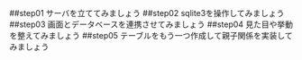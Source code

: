 ##step01
サーバを立ててみましょう
##step02
sqlite3を操作してみましょう
##step03
画面とデータベースを連携させてみましょう
##step04
見た目や挙動を整えてみましょう
##step05
テーブルをもう一つ作成して親子関係を実装してみましょう
